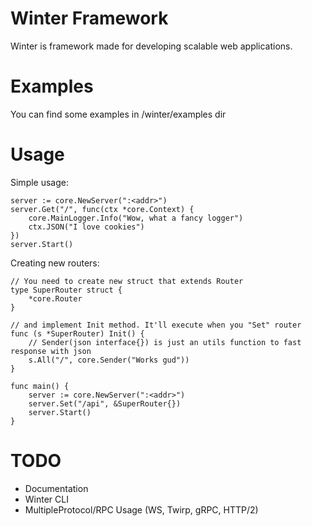 # Winter Framework
Winter is framework made for developing scalable web applications.

# Examples
You can find some examples in /winter/examples dir

# Usage
Simple usage:
```
server := core.NewServer(":<addr>")
server.Get("/", func(ctx *core.Context) {
    core.MainLogger.Info("Wow, what a fancy logger")
    ctx.JSON("I love cookies")
})
server.Start()
```

Creating new routers:
```
// You need to create new struct that extends Router
type SuperRouter struct {
    *core.Router
}

// and implement Init method. It'll execute when you "Set" router
func (s *SuperRouter) Init() {
    // Sender(json interface{}) is just an utils function to fast response with json
    s.All("/", core.Sender("Works gud"))
}

func main() {
    server := core.NewServer(":<addr>")
    server.Set("/api", &SuperRouter{})
    server.Start()
}
```

# TODO
* Documentation
* Winter CLI
* MultipleProtocol/RPC Usage (WS, Twirp, gRPC, HTTP/2)
